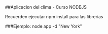 ##Aplicacion del clima - Curso NODEJS

Recuerden ejecutar npm install para las librerias

###Ejemplo:
node app -d "New York"
